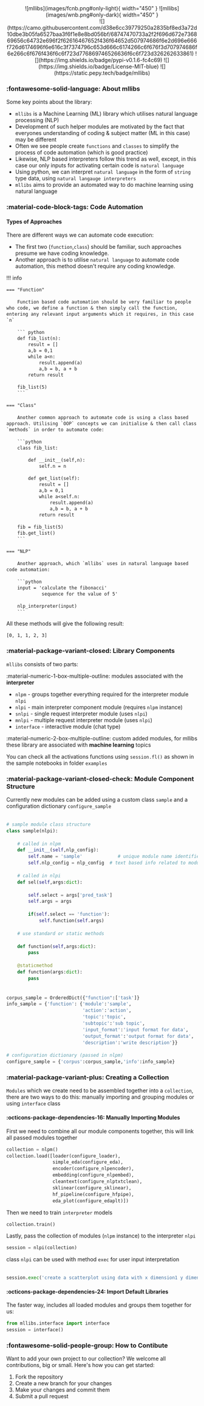 <center>
![mllibs](images/fcnb.png#only-light){ width="450" }
![mllibs](images/wnb.png#only-dark){ width="450" }
</center>

<center>![](https://camo.githubusercontent.com/d38e6cc39779250a2835bf8ed3a72d10dbe3b05fa6527baa3f6f1e8e8bd056bf/68747470733a2f2f696d672e736869656c64732e696f2f62616467652f436f64652d507974686f6e2d696e666f726d6174696f6e616c3f7374796c653d666c6174266c6f676f3d707974686f6e266c6f676f436f6c6f723d776869746526636f6c6f723d326262633861) ![](https://img.shields.io/badge/pypi-v0.1.6-fc4c69) ![](https://img.shields.io/badge/License-MIT-blue) ![](https://static.pepy.tech/badge/mllibs)</center>


### :fontawesome-solid-language: About mllibs

Some key points about the library:

- <code>mllibs</code> is a Machine Learning (ML) library which utilises natural language processing (NLP)
- Development of such helper modules are motivated by the fact that everyones understanding of coding & subject matter (ML in this case) may be different 
- Often we see people create `functions` and `classes` to simplify the process of code automation (which is good practice)
- Likewise, NLP based interpreters follow this trend as well, except, in this case our only inputs for activating certain code is `natural language`
- Using python, we can interpret `natural language` in the form of `string` type data, using `natural langauge interpreters`
- <code>mllibs</code> aims to provide an automated way to do machine learning using natural language



### :material-code-block-tags: Code Automation

#### Types of Approaches

There are different ways we can automate code execution:
- The first two (`function`,`class`) should be familiar, such approaches presume we have coding knowledge.
- Another approach is to utilise `natural language` to automate code automation, this method doesn't require any coding knowledge. 

!!! info

    === "Function"

        Function based code automation should be very familiar to people who code, we define a function & then simply call the function, entering any relevant input arguments which it requires, in this case `n`

        ``` python
        def fib_list(n):
            result = []
            a,b = 0,1
            while a<n:
                result.append(a)
                a,b = b, a + b
            return result

        fib_list(5) 
        ```

    === "Class"

        Another common approach to automate code is using a class based approach. Utilising `OOP` concepts we can initialise & then call class `methods` in order to automate code:

        ```python
        class fib_list:

            def __init__(self,n):
                self.n = n

            def get_list(self):
                result = []
                a,b = 0,1
                while a<self.n:
                    result.append(a)
                    a,b = b, a + b
                return result

        fib = fib_list(5)
        fib.get_list()
        ```

    === "NLP"

        Another approach, which `mllibs` uses in natural language based code automation:

        ```python
        input = 'calculate the fibonacci'
                 sequence for the value of 5'

        nlp_interpreter(input) 
        ```

All these methods will give the following result:

```
[0, 1, 1, 2, 3]
```

### :material-package-variant-closed: Library Components

`mllibs` consists of two parts:

:material-numeric-1-box-multiple-outline: modules associated with the **interpreter**

- `nlpm` - groups together everything required for the interpreter module `nlpi`
- `nlpi` - main interpreter component module (requires `nlpm` instance)
- `snlpi` - single request interpreter module (uses `nlpi`)
- `mnlpi` - multiple request interpreter module (uses `nlpi`)
- `interface` - interactive module (chat type)

:material-numeric-2-box-multiple-outline: custom added modules, for mllibs these library are associated with **machine learning** topics

You can check all the activations functions using <code>session.fl()</code> as shown in the sample notebooks in folder <code>examples</code>

### :material-package-variant-closed-check: Module Component Structure

Currently new modules can be added using a custom class `sample` and a configuration dictionary 
`configure_sample`

```python

# sample module class structure
class sample(nlpi):
    
    # called in nlpm
    def __init__(self,nlp_config):
        self.name = 'sample'             # unique module name identifier (used in nlpm/nlpi)
        self.nlp_config = nlp_config  # text based info related to module (used in nlpm/nlpi)
        
    # called in nlpi
    def sel(self,args:dict):
        
        self.select = args['pred_task']
        self.args = args
        
        if(self.select == 'function'):
            self.function(self.args)
        
    # use standard or static methods
        
    def function(self,args:dict):
        pass
        
    @staticmethod
    def function(args:dict):
        pass
    

corpus_sample = OrderedDict({"function":['task']}
info_sample = {'function': {'module':'sample',
                            'action':'action',
                            'topic':'topic',
                            'subtopic':'sub topic',
                            'input_format':'input format for data',
                            'output_format':'output format for data',
                            'description':'write description'}}
                         
# configuration dictionary (passed in nlpm)
configure_sample = {'corpus':corpus_sample,'info':info_sample}
```

### :material-package-variant-plus: Creating a Collection

`Modules` which we create need to be assembled together into a `collection`, there are two ways to do this: manually importing and grouping modules or using  <code>interface</code> class

#### :octicons-package-dependencies-16: Manually Importing Modules

First we need to combine all our module components together, this will link all passed modules together

```python
collection = nlpm()
collection.load([loader(configure_loader),
                 simple_eda(configure_eda),
                 encoder(configure_nlpencoder),
                 embedding(configure_nlpembed),
                 cleantext(configure_nlptxtclean),
                 sklinear(configure_sklinear),
                 hf_pipeline(configure_hfpipe),
                 eda_plot(configure_edaplt)])  
```

Then we need to train `interpreter` models

```python
collection.train()
```

Lastly, pass the collection of modules (`nlpm` instance) to the interpreter `nlpi` 

```python
session = nlpi(collection)
```

class `nlpi` can be used with method `exec` for user input interpretation

```python

session.exec('create a scatterplot using data with x dimension1 y dimension2')

```

#### :octicons-package-dependencies-24: Import Default Libraries

The faster way, includes all loaded modules and groups them together for us:

```python
from mllibs.interface import interface
session = interface()
```

### :fontawesome-solid-people-group: How to Contibute

Want to add your own project to our collection? We welcome all contributions, big or small. Here's how you can get started:

1. Fork the repository
2. Create a new branch for your changes
3. Make your changes and commit them
4. Submit a pull request
